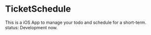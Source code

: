 # TicketSchedule
This is a iOS App to manage your todo and schedule for a short-term.
status: Development now.